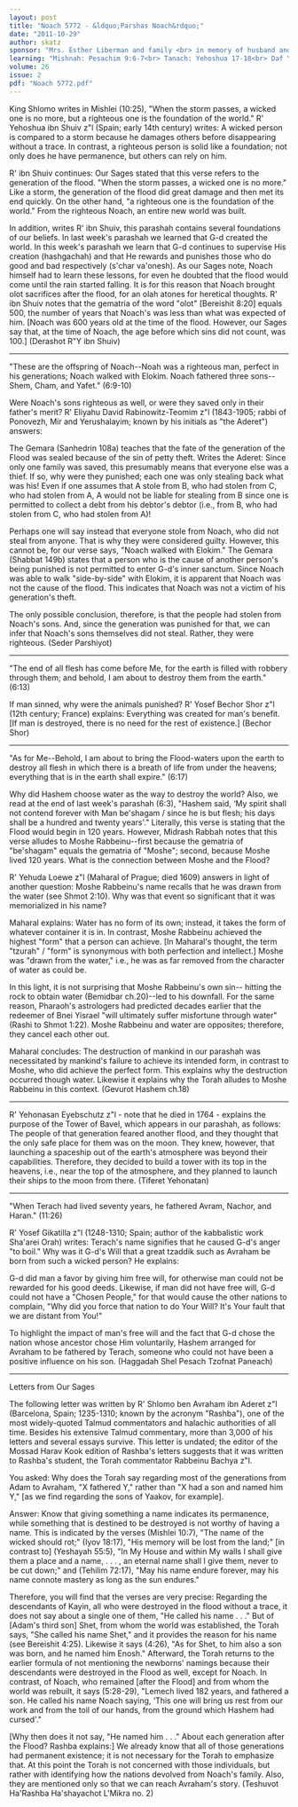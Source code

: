```yaml
---
layout: post
title: "Noach 5772 - &ldquo;Parshas Noach&rdquo;"
date: "2011-10-29"
author: skatz
sponsor: "Mrs. Esther Liberman and family <br> in memory of husband and father <br> Yaakov Azriel ben Aharon David a\"h"
learning: "Mishnah: Pesachim 9:6-7<br> Tanach: Yehoshua 17-18<br> Daf Yomi (Bavli): Chullin 125<br> Daf Yomi (Yerushalmi): Rosh Hashanah 8"
volume: 26
issue: 2
pdf: "Noach 5772.pdf"
---
```


King Shlomo writes in Mishlei (10:25), "When the storm passes, a wicked one is no more, but a righteous one is the foundation of the world." R' Yehoshua ibn Shuiv z"l (Spain; early 14th century) writes: A wicked person is compared to a storm because he damages others before disappearing without a trace. In contrast, a righteous person is solid like a foundation; not only does he have permanence, but others can rely on him.

R' ibn Shuiv continues: Our Sages stated that this verse refers to the generation of the flood. "When the storm passes, a wicked one is no more." Like a storm, the generation of the flood did great damage and then met its end quickly. On the other hand, "a righteous one is the foundation of the world." From the righteous Noach, an entire new world was built.

In addition, writes R' ibn Shuiv, this parashah contains several foundations of our beliefs. In last week's parashah we learned that G-d created the world. In this week's parashah we learn that G-d continues to supervise His creation (hashgachah) and that He rewards and punishes those who do good and bad respectively (s'char va'onesh). As our Sages note, Noach himself had to learn these lessons, for even he doubted that the flood would come until the rain started falling. It is for this reason that Noach brought olot sacrifices after the flood, for an olah atones for heretical thoughts. R' ibn Shuiv notes that the gematria of the word "olot" \[Bereishit 8:20\] equals 500, the number of years that Noach's was less than what was expected of him. \[Noach was 600 years old at the time of the flood. However, our Sages say that, at the time of Noach, the age before which sins did not count, was 100.\] (Derashot R"Y ibn Shuiv)

********

"These are the offspring of Noach--Noah was a righteous man, perfect in his generations; Noach walked with Elokim. Noach fathered three sons--Shem, Cham, and Yafet." (6:9-10)

Were Noach's sons righteous as well, or were they saved only in their father's merit? R' Eliyahu David Rabinowitz-Teomim z"l (1843-1905; rabbi of Ponovezh, Mir and Yerushalayim; known by his initials as "the Aderet") answers:

The Gemara (Sanhedrin 108a) teaches that the fate of the generation of the Flood was sealed because of the sin of petty theft. Writes the Aderet: Since only one family was saved, this presumably means that everyone else was a thief. If so, why were they punished; each one was only stealing back what was his! Even if one assumes that A stole from B, who had stolen from C, who had stolen from A, A would not be liable for stealing from B since one is permitted to collect a debt from his debtor's debtor (i.e., from B, who had stolen from C, who had stolen from A)!

Perhaps one will say instead that everyone stole from Noach, who did not steal from anyone. That is why they were considered guilty. However, this cannot be, for our verse says, "Noach walked with Elokim." The Gemara (Shabbat 149b) states that a person who is the cause of another person's being punished is not permitted to enter G-d's inner sanctum. Since Noach was able to walk "side-by-side" with Elokim, it is apparent that Noach was not the cause of the flood. This indicates that Noach was not a victim of his generation's theft.

The only possible conclusion, therefore, is that the people had stolen from Noach's sons. And, since the generation was punished for that, we can infer that Noach's sons themselves did not steal. Rather, they were righteous. (Seder Parshiyot)

********

"The end of all flesh has come before Me, for the earth is filled with robbery through them; and behold, I am about to destroy them from the earth." (6:13)

If man sinned, why were the animals punished? R' Yosef Bechor Shor z"l (12th century; France) explains: Everything was created for man's benefit. \[If man is destroyed, there is no need for the rest of existence.\] (Bechor Shor)

********

"As for Me--Behold, I am about to bring the Flood-waters upon the earth to destroy all flesh in which there is a breath of life from under the heavens; everything that is in the earth shall expire." (6:17)

Why did Hashem choose water as the way to destroy the world? Also, we read at the end of last week's parashah (6:3), "Hashem said, &lsquo;My spirit shall not contend forever with Man be'shagam / since he is but flesh; his days shall be a hundred and twenty years'." Literally, this verse is stating that the Flood would begin in 120 years. However, Midrash Rabbah notes that this verse alludes to Moshe Rabbeinu--first because the gematria of "be'shagam" equals the gematria of "Moshe"; second, because Moshe lived 120 years. What is the connection between Moshe and the Flood?

R' Yehuda Loewe z"l (Maharal of Prague; died 1609) answers in light of another question: Moshe Rabbeinu's name recalls that he was drawn from the water (see Shmot 2:10). Why was that event so significant that it was memorialized in his name?

Maharal explains: Water has no form of its own; instead, it takes the form of whatever container it is in. In contrast, Moshe Rabbeinu achieved the highest "form" that a person can achieve. \[In Maharal's thought, the term "tzurah" / "form" is synonymous with both perfection and intellect.\] Moshe was "drawn from the water," i.e., he was as far removed from the character of water as could be.

In this light, it is not surprising that Moshe Rabbeinu's own sin-- hitting the rock to obtain water (Bemidbar ch.20)--led to his downfall. For the same reason, Pharaoh's astrologers had predicted decades earlier that the redeemer of Bnei Yisrael "will ultimately suffer misfortune through water" (Rashi to Shmot 1:22). Moshe Rabbeinu and water are opposites; therefore, they cancel each other out.

Maharal concludes: The destruction of mankind in our parashah was necessitated by mankind's failure to achieve its intended form, in contrast to Moshe, who did achieve the perfect form. This explains why the destruction occurred though water. Likewise it explains why the Torah alludes to Moshe Rabbeinu in this context. (Gevurot Hashem ch.18)

********

R' Yehonasan Eyebschutz z"l - note that he died in 1764 - explains the purpose of the Tower of Bavel, which appears in our parashah, as follows: The people of that generation feared another flood, and they thought that the only safe place for them was on the moon. They knew, however, that launching a spaceship out of the earth's atmosphere was beyond their capabilities. Therefore, they decided to build a tower with its top in the heavens, i.e., near the top of the atmosphere, and they planned to launch their ships to the moon from there. (Tiferet Yehonatan)

********

"When Terach had lived seventy years, he fathered Avram, Nachor, and Haran." (11:26)

R' Yosef Gikatilla z"l (1248-1310; Spain; author of the kabbalistic work Sha'arei Orah) writes: Terach's name signifies that he caused G-d's anger "to boil." Why was it G-d's Will that a great tzaddik such as Avraham be born from such a wicked person? He explains:

G-d did man a favor by giving him free will, for otherwise man could not be rewarded for his good deeds. Likewise, if man did not have free will, G-d could not have a "Chosen People," for that would cause the other nations to complain, "Why did you force that nation to do Your Will? It's Your fault that we are distant from You!"

To highlight the impact of man's free will and the fact that G-d chose the nation whose ancestor chose Him voluntarily, Hashem arranged for Avraham to be fathered by Terach, someone who could not have been a positive influence on his son. (Haggadah Shel Pesach Tzofnat Paneach)

********

Letters from Our Sages

The following letter was written by R' Shlomo ben Avraham ibn Aderet z"l (Barcelona, Spain; 1235-1310; known by the acronym "Rashba"), one of the most widely-quoted Talmud commentators and halachic authorities of all time. Besides his extensive Talmud commentary, more than 3,000 of his letters and several essays survive. This letter is undated; the editor of the Mossad Harav Kook edition of Rashba's letters suggests that it was written to Rashba's student, the Torah commentator Rabbeinu Bachya z"l.

You asked: Why does the Torah say regarding most of the generations from Adam to Avraham, "X fathered Y," rather than "X had a son and named him Y," \[as we find regarding the sons of Yaakov, for example\].

Answer: Know that giving something a name indicates its permanence, while something that is destined to be destroyed is not worthy of having a name. This is indicated by the verses (Mishlei 10:7), "The name of the wicked should rot;" (Iyov 18:17), "His memory will be lost from the land;" \[in contrast to\] (Yeshayah 55:5), "In My House and within My walls I shall give them a place and a name, . . . , an eternal name shall I give them, never to be cut down;" and (Tehilim 72:17), "May his name endure forever, may his name connote mastery as long as the sun endures."

Therefore, you will find that the verses are very precise: Regarding the descendants of Kayin, all who were destroyed in the flood without a trace, it does not say about a single one of them, "He called his name . . ." But of \[Adam's third son\] Shet, from whom the world was established, the Torah says, "She called his name Shet," and it provides the reason for his name (see Bereishit 4:25). Likewise it says (4:26), "As for Shet, to him also a son was born, and he named him Enosh." Afterward, the Torah returns to the earlier formula of not mentioning the newborns' namings because their descendants were destroyed in the Flood as well, except for Noach. In contrast, of Noach, who remained \[after the Flood\] and from whom the world was rebuilt, it says (5:28-29), "Lemech lived 182 years, and fathered a son. He called his name Noach saying, &lsquo;This one will bring us rest from our work and from the toil of our hands, from the ground which Hashem had cursed'."

\[Why then does it not say, "He named him . . ." About each generation after the Flood? Rashba explains:\] We already know that all of those generations had permanent existence; it is not necessary for the Torah to emphasize that. At this point the Torah is not concerned with those individuals, but rather with identifying how the nations devolved from Noach's family. Also, they are mentioned only so that we can reach Avraham's story. (Teshuvot Ha'Rashba Ha'shayachot L'Mikra no. 2)


